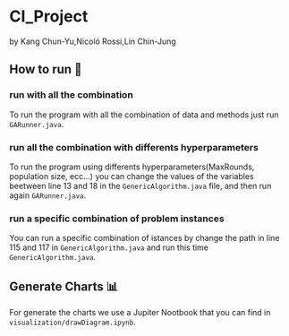 # CI_Project
by Kang Chun-Yu,Nicoló Rossi,Lin Chin-Jung
## How to run 🚀
### run with all the combination
To run the program with all the combination of data and methods just run `GARunner.java`.
### run all the combination with differents hyperparameters
To run the program using differents hyperparameters(MaxRounds, population size, ecc...) you can change the values of the variables beetween line 13 and 18 in the `GenericAlgorithm.java` file, and then run again `GARunner.java`.

### run a specific combination of problem instances
You can run a specific combination of istances by change the path in line 115 and 117 in `GenericAlgorithm.java` and run this time `GenericAlgorithm.java`.

## Generate Charts 📊
For generate the charts we use a Jupiter Nootbook that you can find in `visualization/drawDiagram.ipynb`.


